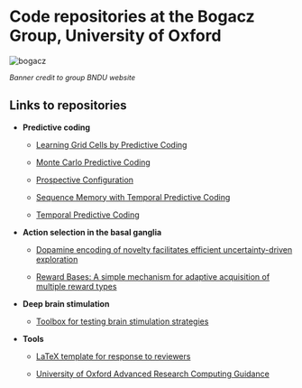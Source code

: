 # Code repositories at the Bogacz Group, University of Oxford

![bogacz](https://www.mrcbndu.ox.ac.uk/sites/default/files/Rafal-group-index-banner_0.jpg)

*<span style="font-size:0.9em;">Banner credit to group BNDU website</span>*

## Links to repositories 

- **Predictive coding**
  
    - [Learning Grid Cells by Predictive Coding](https://github.com/C16Mftang/place-cell-pred-coding)

    - [Monte Carlo Predictive Coding](https://github.com/gaspardol/MonteCarloPredictiveCoding)

    - [Prospective Configuration](https://github.com/YuhangSong/Prospective-Configuration)

    - [Sequence Memory with Temporal Predictive Coding](https://github.com/C16Mftang/sequential-memory)

    - [Temporal Predictive Coding](https://github.com/C16Mftang/temporal-predictive-coding)

- **Action selection in the basal ganglia**

    - [Dopamine encoding of novelty facilitates efficient uncertainty-driven exploration](https://github.com/wang-yu-hao/BasalGangliaExploration)
 
    - [Reward Bases: A simple mechanism for adaptive acquisition of multiple reward types](https://github.com/YuhangSong/reward-bases)

- **Deep brain stimulation**

    - [Toolbox for testing brain stimulation strategies](https://github.com/gihan-weerasinghe/neurolab)

- **Tools**

    - [LaTeX template for response to reviewers](https://www.overleaf.com/read/zwypmjcffmgj#579136)
      
    - [University of Oxford Advanced Research Computing Guidance](https://github.com/C16Mftang/ARC-manual/blob/master/ARC_notes.md)
